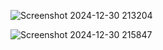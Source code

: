 ![Screenshot 2024-12-30 213204](https://github.com/user-attachments/assets/c6bee93d-1456-499d-bf9c-27ae66ee05ab)

![Screenshot 2024-12-30 215847](https://github.com/user-attachments/assets/84cc932f-ba63-4cfe-9cce-12fc3675d788)
